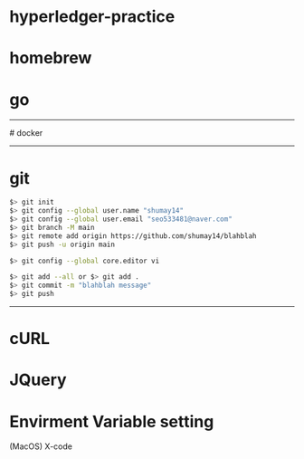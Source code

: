# hyperledger-practice

# homebrew

# go

<hr/>
# docker

<hr/>

# git

```sh
$> git init
$> git config --global user.name "shumay14"
$> git config --global user.email "seo533481@naver.com"
$> git branch -M main
$> git remote add origin https://github.com/shumay14/blahblah
$> git push -u origin main
```

```sh
$> git config --global core.editor vi

```

```sh
$> git add --all or $> git add .
$> git commit -m "blahblah message"
$> git push
```

<hr/>

# cURL

# JQuery

# Envirment Variable setting

(MacOS) X-code

```

```
